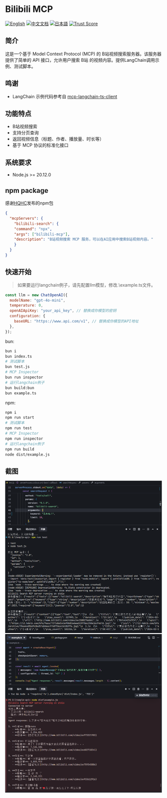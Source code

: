 # Bilibili MCP

[![English](https://img.shields.io/badge/English-Click-yellow)](README-en.md)
[![中文文档](https://img.shields.io/badge/中文文档-点击查看-orange)](README.md)
[![日本語](https://img.shields.io/badge/日本語-クリック-青)](README-ja.md)
[![Trust Score](https://archestra.ai/mcp-catalog/api/badge/quality/34892002/bilibili-mcp-js)](https://archestra.ai/mcp-catalog/34892002__bilibili-mcp-js)

## 简介
这是一个基于 Model Context Protocol (MCP) 的 B站视频搜索服务器。该服务器提供了简单的 API 接口，允许用户搜索 B站 的视频内容。提供LangChain调用示例、测试脚本。

## 鸣谢
- LangChain 示例代码参考自 [mcp-langchain-ts-client](https://github.com/isaacwasserman/mcp-langchain-ts-client)

## 功能特点
- B站视频搜索
- 支持分页查询
- 返回视频信息（标题、作者、播放量、时长等）
- 基于 MCP 协议的标准化接口

## 系统要求
- Node.js >= 20.12.0

## npm package
感谢[HQHC](https://github.com/HQHC)发布的npm包
```json
{
  "mcpServers": {
    "bilibili-search": {
    "command": "npx",
    "args": ["bilibili-mcp"],
    "description": "B站视频搜索 MCP 服务，可以在AI应用中搜索B站视频内容。"
    }
  }
}
```

## 快速开始
> 如果要运行langchain例子，请先配置llm模型，修改.\example.ts文件。
```javascript
const llm = new ChatOpenAI({
  modelName: "gpt-4o-mini",
  temperature: 0,
  openAIApiKey: "your_api_key", // 替换成你模型的密钥
  configuration: {
    baseURL: "https://www.api.com/v1", // 替换成你模型的API地址
  },
});
```

bun:

```bash
bun i
bun index.ts
# 测试脚本
bun test.js
# MCP Inspector
bun run inspector
# 运行langchain例子
bun build:bun
bun example.ts
```

npm:

```bash
npm i
npm run start
# 测试脚本
npm run test
# MCP Inspector
npm run inspector
# 运行langchain例子
npm run build
node dist/example.js
```

## 截图
![](./imgs/test-01.png)
![](./imgs/test-02.png)
